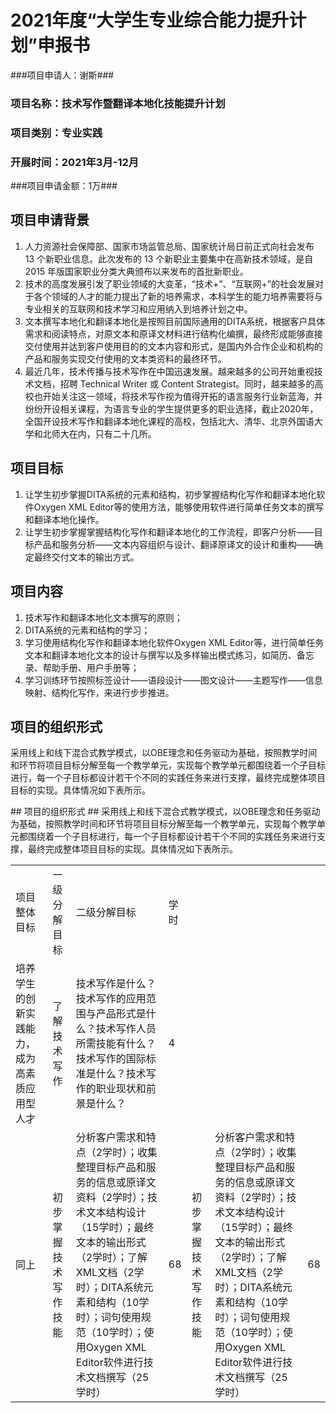 # 2021年度“大学生专业综合能力提升计划”申报书 #
###项目申请人：谢斯###
### 项目名称：技术写作暨翻译本地化技能提升计划 ###
### 项目类别：专业实践 ###
### 开展时间：2021年3月-12月 ###
###项目申请金额：1万###
## 项目申请背景 ##
1. 人力资源社会保障部、国家市场监管总局、国家统计局日前正式向社会发布 13 个新职业信息。此次发布的 13 个新职业主要集中在高新技术领域，是自 2015 年版国家职业分类大典颁布以来发布的首批新职业。
2. 技术的高度发展引发了职业领域的大变革，“技术+”、“互联网+”的社会发展对于各个领域的人才的能力提出了新的培养需求，本科学生的能力培养需要将与专业相关的互联网和技术学习和应用纳入到培养计划之中。
3. 文本撰写本地化和翻译本地化是按照目前国际通用的DITA系统，根据客户具体需求和阅读特点，对原文本和原译文材料进行结构化编撰，最终形成能够直接交付使用并达到客户使用目的的文本内容和形式，是国内外合作企业和机构的产品和服务实现交付使用的文本类资料的最终环节。
4. 最近几年，技术传播与技术写作在中国迅速发展。越来越多的公司开始重视技术文档，招聘 Technical Writer 或 Content Strategist。同时，越来越多的高校也开始关注这一领域，将技术写作视为值得开拓的语言服务行业新蓝海，并纷纷开设相关课程，为语言专业的学生提供更多的职业选择，截止2020年，全国开设技术写作和翻译本地化课程的高校，包括北大、清华、北京外国语大学和北师大在内，只有二十几所。  
## 项目目标 ##
1. 让学生初步掌握DITA系统的元素和结构，初步掌握结构化写作和翻译本地化软件Oxygen XML Editor等的使用方法，能够使用软件进行简单任务文本的撰写和翻译本地化操作。
2. 让学生初步掌握掌握结构化写作和翻译本地化的工作流程，即客户分析——目标产品和服务分析——文本内容组织与设计、翻译原译文的设计和重构——确定最终交付文本的输出方式。
## 项目内容 ##
1. 技术写作和翻译本地化文本撰写的原则；
2. DITA系统的元素和结构的学习；
3. 学习使用结构化写作和翻译本地化软件Oxygen XML Editor等，进行简单任务文本和翻译本地化文本的设计与撰写以及多样输出模式练习，如简历、备忘录、帮助手册、用户手册等；
4. 学习训练环节按照标签设计——语段设计——图文设计——主题写作——信息映射、结构化写作，来进行步步推进。
## 项目的组织形式 ##
采用线上和线下混合式教学模式，以OBE理念和任务驱动为基础，按照教学时间和环节将项目目标分解至每一个教学单元，实现每个教学单元都围绕着一个子目标进行，每一个子目标都设计若干个不同的实践任务来进行支撑，最终完成整体项目目标的实现。具体情况如下表所示。
<table>
 <tr>
     <td>项目整体目标</td>
     <td>一级分解目标</td>
     <td>二级分解目标</td>
     <td>学时</td>
 <tr>
     <td>培养学生的创新实践能力，成为高素质应用型人才</td>
     <td>了解技术写作</td>
     <td>技术写作是什么？技术写作的应用范围与产品形式是什么？技术写作人员所需技能有什么？技术写作的国际标准是什么？技术写作的职业现状和前景是什么？</td>
     <td>4</td>
<tr>
     <td>同上</td>
     <td>初步掌握技术写作技能</td>
     <td>分析客户需求和特点（2学时）；收集整理目标产品和服务的信息或原译文资料（2学时）；技术文本结构设计（15学时）；最终文本的输出形式（2学时）；了解XML文档（2学时）；DITA系统元素和结构（10学时）；词句使用规范（10学时）；使用Oxygen XML Editor软件进行技术文档撰写（25学时）</td>
     <td>68</td>
 <td>初步掌握技术写作技能</td>
     <td>分析客户需求和特点（2学时）；收集整理目标产品和服务的信息或原译文资料（2学时）；技术文本结构设计（15学时）；最终文本的输出形式（2学时）；了解XML文档（2学时）；DITA系统元素和结构（10学时）；词句使用规范（10学时）；使用Oxygen XML Editor软件进行技术文档撰写（25学时）</td>
     <td>68</td>
## 项目的组织形式 ##
采用线上和线下混合式教学模式，以OBE理念和任务驱动为基础，按照教学时间和环节将项目目标分解至每一个教学单元，实现每个教学单元都围绕着一个子目标进行，每一个子目标都设计若干个不同的实践任务来进行支撑，最终完成整体项目目标的实现。具体情况如下表所示。
